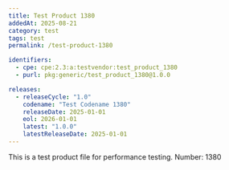 ```yaml
---
title: Test Product 1380
addedAt: 2025-08-21
category: test
tags: test
permalink: /test-product-1380

identifiers:
  - cpe: cpe:2.3:a:testvendor:test_product_1380
  - purl: pkg:generic/test_product_1380@1.0.0

releases:
  - releaseCycle: "1.0"
    codename: "Test Codename 1380"
    releaseDate: 2025-01-01
    eol: 2026-01-01
    latest: "1.0.0"
    latestReleaseDate: 2025-01-01
---
```


This is a test product file for performance testing. Number: 1380
